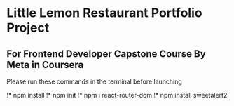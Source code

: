 # Little Lemon Restaurant Portfolio Project

## For Frontend Developer Capstone Course By Meta in Coursera

Please run these commands in the terminal before launching

!* npm install
!* npm init
!* npm i react-router-dom
!* npm install sweetalert2
